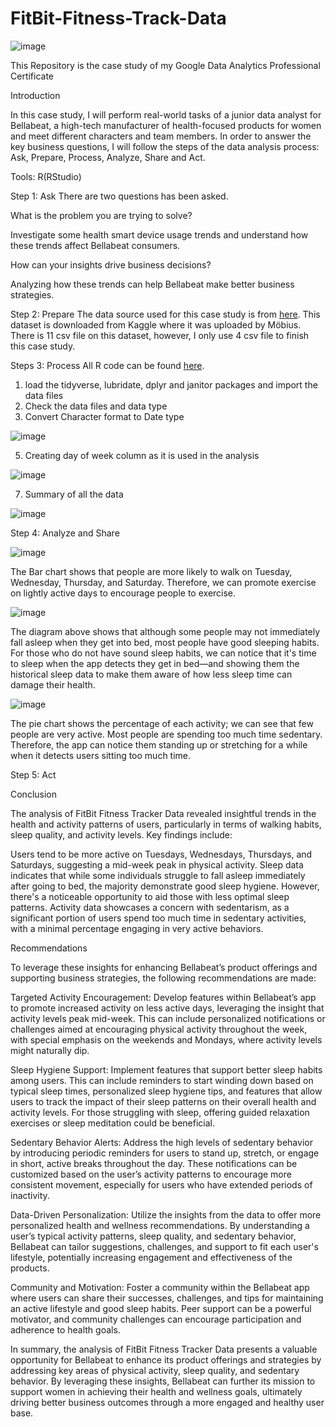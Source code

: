 # FitBit-Fitness-Track-Data
 
 ![image](https://github.com/ChrisSHIPINGCHEN/FitBit-Fitness-Track-Data/assets/163215140/6c5dc4b4-a148-4245-b5ce-a400a1134c74)

 
This Repository is the case study of my  Google Data Analytics Professional Certificate

Introduction

In this case study, I will perform real-world tasks of a junior data analyst for Bellabeat, a high-tech manufacturer of health-focused products for women and meet different characters and team members. 
In order to answer the key business questions, I will follow the steps of the data analysis process: Ask, Prepare, Process, Analyze, Share and Act.
 


Tools: R(RStudio)

Step 1: Ask
There are two questions has been asked.

What is the problem you are trying to solve?

Investigate some health smart device usage trends and understand how these trends affect Bellabeat consumers. 

How can your insights drive business decisions?

Analyzing how these trends can help Bellabeat make better business strategies.

Step 2: Prepare
	The data source used for this case study is from [here](https://www.kaggle.com/datasets/arashnic/fitbit). This dataset is downloaded from Kaggle where it was uploaded by Möbius. 
	There is 11 csv file on this dataset, however, I only use 4 csv file to finish this case study.

Steps 3: Process
All R code can be found [here](https://github.com/ChrisSHIPINGCHEN/FitBit-Fitness-Track-Data/blob/main/Case_study02.R).
  1. load the tidyverse, lubridate, dplyr and janitor packages and import the data files
  2. Check the data files and data type
  3. Convert Character format to Date type

![image](https://github.com/ChrisSHIPINGCHEN/FitBit-Fitness-Track-Data/assets/163215140/0fa35b0d-6c0c-4735-9f9f-38550a2dc5a3)


  5. Creating day of week column as it is used in the analysis

![image](https://github.com/ChrisSHIPINGCHEN/FitBit-Fitness-Track-Data/assets/163215140/d722c192-a496-4ebc-b3a6-29f6c45a0093)

  7. Summary of all the data


![image](https://github.com/ChrisSHIPINGCHEN/FitBit-Fitness-Track-Data/assets/163215140/37927c74-be7d-4216-ba15-a03689bacdba)

Step 4:  Analyze and Share

![image](https://github.com/ChrisSHIPINGCHEN/FitBit-Fitness-Track-Data/assets/163215140/ae7e71c6-6517-4b84-b474-29522bfd43e1)

The Bar chart shows that people are more likely to walk on Tuesday, Wednesday, Thursday, and Saturday. Therefore, we can promote exercise on lightly active days to encourage people to exercise.


![image](https://github.com/ChrisSHIPINGCHEN/FitBit-Fitness-Track-Data/assets/163215140/1cd6312e-6bd3-4032-9b86-d34ad0bc517d)


The diagram above shows that although some people may not immediately fall asleep when they get into bed, most people have good sleeping habits. For those who do not have sound sleep habits, we can notice that it's time to sleep when the app detects they get in bed—and showing them the historical sleep data to make them aware of how less sleep time can damage their health.


![image](https://github.com/ChrisSHIPINGCHEN/FitBit-Fitness-Track-Data/assets/163215140/5709f673-de21-4c6b-bf66-7ede34125605)

The pie chart shows the percentage of each activity; we can see that few people are very active. Most people are spending too much time sedentary. Therefore, the app can notice them standing up or stretching for a while when it detects users sitting too much time.

Step 5: Act

Conclusion

The analysis of FitBit Fitness Tracker Data revealed insightful trends in the health and activity patterns of users, particularly in terms of walking habits, sleep quality, and activity levels. Key findings include:

Users tend to be more active on Tuesdays, Wednesdays, Thursdays, and Saturdays, suggesting a mid-week peak in physical activity.
Sleep data indicates that while some individuals struggle to fall asleep immediately after going to bed, the majority demonstrate good sleep hygiene. However, there's a noticeable opportunity to aid those with less optimal sleep patterns.
Activity data showcases a concern with sedentarism, as a significant portion of users spend too much time in sedentary activities, with a minimal percentage engaging in very active behaviors.

Recommendations

To leverage these insights for enhancing Bellabeat’s product offerings and supporting business strategies, the following recommendations are made:

Targeted Activity Encouragement: Develop features within Bellabeat’s app to promote increased activity on less active days, leveraging the insight that activity levels peak mid-week. This can include personalized notifications or challenges aimed at encouraging physical activity throughout the week, with special emphasis on the weekends and Mondays, where activity levels might naturally dip.

Sleep Hygiene Support: Implement features that support better sleep habits among users. This can include reminders to start winding down based on typical sleep times, personalized sleep hygiene tips, and features that allow users to track the impact of their sleep patterns on their overall health and activity levels. For those struggling with sleep, offering guided relaxation exercises or sleep meditation could be beneficial.

Sedentary Behavior Alerts: Address the high levels of sedentary behavior by introducing periodic reminders for users to stand up, stretch, or engage in short, active breaks throughout the day. These notifications can be customized based on the user’s activity patterns to encourage more consistent movement, especially for users who have extended periods of inactivity.

Data-Driven Personalization: Utilize the insights from the data to offer more personalized health and wellness recommendations. By understanding a user’s typical activity patterns, sleep quality, and sedentary behavior, Bellabeat can tailor suggestions, challenges, and support to fit each user's lifestyle, potentially increasing engagement and effectiveness of the products.

Community and Motivation: Foster a community within the Bellabeat app where users can share their successes, challenges, and tips for maintaining an active lifestyle and good sleep habits. Peer support can be a powerful motivator, and community challenges can encourage participation and adherence to health goals.

In summary, the analysis of FitBit Fitness Tracker Data presents a valuable opportunity for Bellabeat to enhance its product offerings and strategies by addressing key areas of physical activity, sleep quality, and sedentary behavior. By leveraging these insights, Bellabeat can further its mission to support women in achieving their health and wellness goals, ultimately driving better business outcomes through a more engaged and healthy user base.




